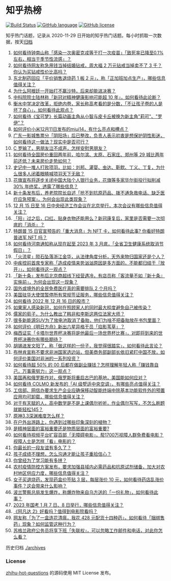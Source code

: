 # 知乎热榜
[![Build Status](https://github.com/ToWeLong/zhihu-hot-questions/workflows/CI/badge.svg)](https://github.com/ToWeLong/zhihu-hot-questions/actions)
[![GitHub language](https://img.shields.io/badge/language-golang-orange.svg)](https://golang.org/)
[![GitHub license](https://img.shields.io/github/license/ToWeLong/zhihu-hot-questions)](https://github.com/ToWeLong/zhihu-hot-questions/blob/main/LICENSE)

知乎热门话题，记录从 2020-11-29 日开始的知乎热门话题。每小时抓取一次数据，按天[归档](./archives)

<!-- BEGIN -->

1. [如何看待钟南山称「感染一次奥密克戎等于打一次疫苗」「致死率已降至0.1%左右，相当于季节性流感」？](https://www.zhihu.com/question/572505761)
1. [如何看待网友称急用钱当掉结婚钻戒，周大福 2 万元钻戒当掉卖不了 3 千？你认为买钻戒性价比高吗？](https://www.zhihu.com/question/572658304)
1. [东北制药回应「平价销售退烧药 1 板 2 元」，称「正加班加点生产」，哪些信息值得关注？](https://www.zhihu.com/question/572714705)
1. [为什么阿根廷一开始打不赢沙特，后来却能进决赛？](https://www.zhihu.com/question/572491008)
1. [中科院院士陆林称「新冠对精神健康影响可能超 10 年」，如何看待此论断？](https://www.zhihu.com/question/572692468)
1. [衡水中学决定改革，拒绝内卷，家长称高考看的是分数，「不让孩子卷的人是坏了良心」，如何看待此观点？](https://www.zhihu.com/question/572706083)
1. [如何看待《宝可梦》长篇动画主角从小智与皮卡丘被换为新主角"莉可"、"罗伊"？](https://www.zhihu.com/question/572731298)
1. [如何评价小米12月11日发布的miui14，有什么亮点和槽点？](https://www.zhihu.com/question/571821618)
1. [广东一影城售票分「阴阳场」后已整改，负责人表示初衷是想保护阴性影迷，如何看待这一做法？现实中是否可行？](https://www.zhihu.com/question/572725081)
1. [C 罗输了，男朋友泣不成声，怎样安慰男朋友？](https://www.zhihu.com/question/571666003)
1. [如何看待全国房价重回两年前，哈尔滨、太原、石家庄、郑州等 29 城比两年前还低？未来房价走势如何？](https://www.zhihu.com/question/572730990)
1. [史记中一堆人打败项羽，比如：刘邦、灌婴、虫达、靳飮、丁义、丁复，为什么很多人闭着眼睛喊项羽天下无敌？](https://www.zhihu.com/question/572370477)
1. [花旗宣布将逐步关闭中国大陆个人银行业务，花旗等多家华尔街投行拟削减 30% 年终奖，透露了哪些信息？](https://www.zhihu.com/question/572537319)
1. [新十条发布后，养老院院长自述「抢不到抗原药品、拨不通急救电话、缺乏医疗应急预案」，为何会出现此类现象？](https://www.zhihu.com/question/572656132)
1. [12 月 15 日至 16 日中央经济工作会议在北京举行，本次会议有哪些信息值得关注？](https://www.zhihu.com/question/572726637)
1. [「阳」过之后，口红、贴身衣物还能用么？新冠康复后，家里是否需要一次彻底的「消杀」？](https://www.zhihu.com/question/572499756)
1. [特朗普 15 日官宣预告的「重大消息」为 NFT 卡，如何看待此事? 你看好特朗普进军 NFT 吗？](https://www.zhihu.com/question/572474242)
1. [如何看待河南通知称从现在起至 2023 年 3 月底，「全省卫生健康系统取消节假日」？](https://www.zhihu.com/question/572681462)
1. [「火流星」陨石坠落浙江金华，从法律角度分析，天外来物归国家还是个人？](https://www.zhihu.com/question/572648126)
1. [中疾控前首席专家称「造成疫情来势汹汹原因是多方面的，不能都归结于『放开』」，如何看待这一观点？](https://www.zhihu.com/question/572667948)
1. [「新十条」发布后北京商超线下经营遇冷，有店员称「客流量不如『新十条』实施前」，为何会出现这一现象？](https://www.zhihu.com/question/572272681)
1. [国外或境外的全民免费医疗真的需要排队 2 个月吗？](https://www.zhihu.com/question/21789364)
1. [美国驻华大使馆暂停所有常规签证服务，哪些信息值得关注？](https://www.zhihu.com/question/572521349)
1. [如何看待 2022 年 12 月  16 日的股市？](https://www.zhihu.com/question/572694559)
1. [如果家人感染新冠，如何在照顾家人的同时最大程度避免自己被传染？](https://www.zhihu.com/question/570305526)
1. [儒家的荀子，为什么教出了韩非和李斯这两位法家大师？](https://www.zhihu.com/question/367379132)
1. [很多新能源SUV为了放电池取消了备胎，他们为啥不把备胎放在书包里面？](https://www.zhihu.com/question/571874921)
1. [如何评价《明日方舟》新出六星异格干员「焰影苇草」？](https://www.zhihu.com/question/571151232)
1. [梅西证实「卡塔尔世界杯决赛将是他最后一场世界杯比赛」，对即将到来的世界杯决赛你有哪些期待？](https://www.zhihu.com/question/572280620)
1. [胡锡进发文阳了，称「做这样的一份子，我觉得很踏实」，如何看待此言论？](https://www.zhihu.com/question/572685838)
1. [布林肯宣称不要求非洲国家选边站，但美商务部副部长依旧紧盯中国不放，如何评价美国对非洲的一系列投资？](https://www.zhihu.com/question/572471902)
1. [如何看待超 50% 的 00 后都在做副业赚钱？怎样理解年轻人称「赚钱靠自己，万事需努力」这一观点？](https://www.zhihu.com/question/572312823)
1. [美国再和俄罗斯作对，俄罗斯将重启古巴的基地，美国能如何应对？](https://www.zhihu.com/question/572511064)
1. [如何看待 COLMO 新发布的「AI 级墅适中央空调」，有哪些亮点值得关注？](https://www.zhihu.com/question/572475387)
1. [工信部、网信办要求生产企业应确保移动智能终端中除基本功能软件外的预置应用均可卸载，哪些信息值得关注？](https://www.zhihu.com/question/572320437)
1. [对于有天赋的人，高中数学是不是上课偶尔听听，作业偶尔写写，不怎么刷题就能轻松145？](https://www.zhihu.com/question/571173718)
1. [原神3.3深渊难度怎么样？](https://www.zhihu.com/question/572691143)
1. [在户外出游路上，你遇到过哪些印象深刻的植物？](https://www.zhihu.com/question/571887636)
1. [是精神层面的富裕重要还是物质层面的富裕重要?](https://www.zhihu.com/question/572689623)
1. [如何看待视频平台扩容百部「无障碍电影」，帮1700万视障人群免费看电影？视障人士是怎样「看」电影的？](https://www.zhihu.com/question/572703829)
1. [你最长的一段友谊有多久了？](https://www.zhihu.com/question/571895593)
1. [孩子成绩不理想，怎么沟通才能让孩子重拾信心？](https://www.zhihu.com/question/556580775)
1. [你曾经为了学习能有多拼？](https://www.zhihu.com/question/572316308)
1. [农村疫情防控方案发布，要求加强县域内必需药品和抗原试剂储备，加大对农村地区供应力度，哪些信息值得关注？](https://www.zhihu.com/question/572659931)
1. [女子买退烧药，发现药盒价签贴 3 层，每层涨价 10 元，如何看待药店乱涨价事件？这会带来什么影响？](https://www.zhihu.com/question/572477193)
1. [波兰警察总局发生爆炸，称爆炸物来自乌方送的「一份礼物」，如何看待此事？](https://www.zhihu.com/question/572650285)
1. [2023 年国考 1 月 7 日、8 日举行，哪些信息值得关注？](https://www.zhihu.com/question/572677498)
1. [《阿凡达 2》好看吗？值得到电影院看吗？](https://www.zhihu.com/question/571154853)
1. [网友称「为了一盒连花清瘟，我花 428 元配货十四种药」，如何看待「捆绑售药」现象？如何监管这种行为？](https://www.zhihu.com/question/572313777)
1. [苏格兰政府公务员将享下班「失联权」，可以忽略工作邮件和电话，对此你怎么看？](https://www.zhihu.com/question/572492787)

<!-- END -->

历史归档 [./archives](./archives)


### License
[zhihu-hot-questions](https://github.com/towelong/zhihu-hot-questions) 的源码使用 MIT License 发布。